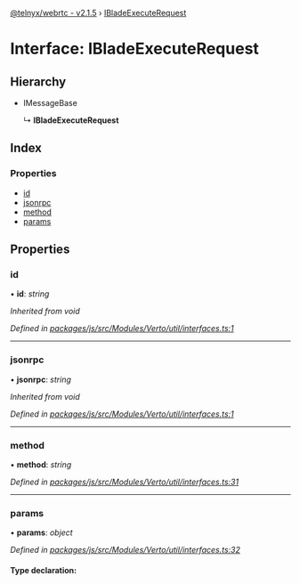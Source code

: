[@telnyx/webrtc - v2.1.5](../README.md) › [IBladeExecuteRequest](ibladeexecuterequest.md)

# Interface: IBladeExecuteRequest

## Hierarchy

* IMessageBase

  ↳ **IBladeExecuteRequest**

## Index

### Properties

* [id](ibladeexecuterequest.md#id)
* [jsonrpc](ibladeexecuterequest.md#jsonrpc)
* [method](ibladeexecuterequest.md#method)
* [params](ibladeexecuterequest.md#params)

## Properties

###  id

• **id**: *string*

*Inherited from void*

*Defined in [packages/js/src/Modules/Verto/util/interfaces.ts:1](https://github.com/team-telnyx/webrtc/blob/4f15142/packages/js/src/Modules/Verto/util/interfaces.ts#L1)*

___

###  jsonrpc

• **jsonrpc**: *string*

*Inherited from void*

*Defined in [packages/js/src/Modules/Verto/util/interfaces.ts:1](https://github.com/team-telnyx/webrtc/blob/4f15142/packages/js/src/Modules/Verto/util/interfaces.ts#L1)*

___

###  method

• **method**: *string*

*Defined in [packages/js/src/Modules/Verto/util/interfaces.ts:31](https://github.com/team-telnyx/webrtc/blob/4f15142/packages/js/src/Modules/Verto/util/interfaces.ts#L31)*

___

###  params

• **params**: *object*

*Defined in [packages/js/src/Modules/Verto/util/interfaces.ts:32](https://github.com/team-telnyx/webrtc/blob/4f15142/packages/js/src/Modules/Verto/util/interfaces.ts#L32)*

#### Type declaration:

